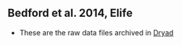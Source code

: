 ## Bedford et al. 2014, Elife

* These are the raw data files archived in [Dryad](https://datadryad.org/stash/dataset/doi:10.5061/dryad.rc515)
